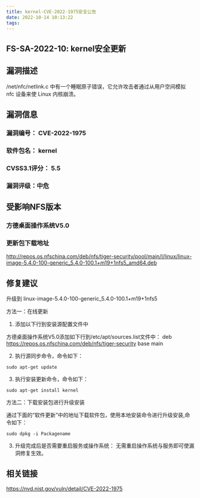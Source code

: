 ```yaml
---
title: kernel-CVE-2022-1975安全公告
date: 2022-10-14 10:13:22
tags:
---
```

## FS-SA-2022-10: kernel安全更新

## 漏洞描述

/net/nfc/netlink.c 中有一个睡眠原子错误，它允许攻击者通过从用户空间模拟 nfc 设备来使 Linux 内核崩溃。

## 漏洞信息

###    漏洞编号： CVE-2022-1975

###    软件包名： kernel

###    CVSS3.1评分： 5.5

###    漏洞评级：中危

## 受影响NFS版本

###    方德桌面操作系统V5.0

### 更新包下载地址

http://repos.os.nfschina.com/deb/nfs/tiger-security/pool/main/l/linux/linux-image-5.4.0-100-generic_5.4.0-100.1+m19+1nfs5_amd64.deb

## 修复建议

升级到 linux-image-5.4.0-100-generic_5.4.0-100.1+m19+1nfs5

方法一：在线更新

1. 添加以下行到安装源配置文件中

方德桌面操作系统V5.0添加如下行到/etc/apt/sources.list文件中：
deb https://repos.os.nfschina.com/deb/nfs/tiger-security base main

2. 执行源同步命令，命令如下：

```
sudo apt-get update
```

3. 执行安装更新命令，命令如下：

```
sudo apt-get install kernel
```

方法二：下载安装包进行升级安装

通过下面的“软件更新”中的地址下载软件包，使用本地安装命令进行升级安装,命令如下：

```
sudo dpkg -i Packagename
```

3. 升级完成后是否需要重启服务或操作系统：
   无需重启操作系统与服务即可使漏洞修复生效。

## 相关链接

https://nvd.nist.gov/vuln/detail/CVE-2022-1975
